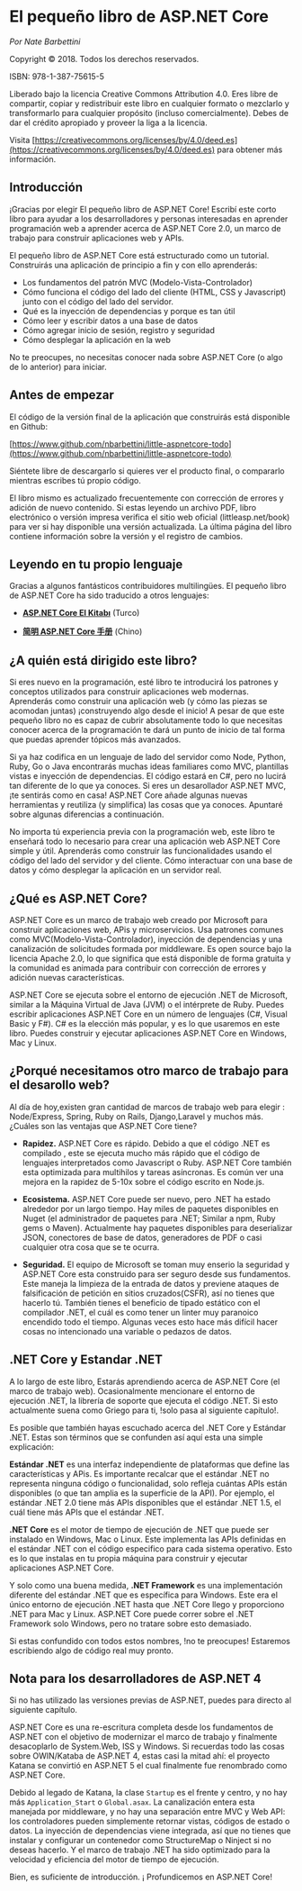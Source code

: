 # El pequeño libro de ASP.NET Core

*Por Nate Barbettini*

Copyright © 2018. Todos los derechos reservados.

ISBN: 978-1-387-75615-5

Liberado bajo la licencia Creative Commons Attribution 4.0. Eres libre de compartir, copiar y redistribuir este libro en cualquier formato o mezclarlo y transformarlo para cualquier propósito \(incluso comercialmente\). Debes de dar el crédito apropiado y proveer la liga a la licencia.

Visita [https://creativecommons.org/licenses/by/4.0/deed.es](https://creativecommons.org/licenses/by/4.0/deed.es) para obtener más información.

## Introducción
¡Gracias por elegir El pequeño libro de ASP.NET Core! Escribí este corto libro para ayudar a los desarrolladores y personas interesadas en aprender programación web a aprender acerca de ASP.NET Core 2.0, un marco de trabajo para construir aplicaciones web y APIs.

El pequeño libro de ASP.NET Core está estructurado como un tutorial. Construirás una aplicación de principio a fin y con ello aprenderás:

* Los fundamentos del patrón MVC (Modelo-Vista-Controlador)
* Cómo funciona el código del lado del cliente (HTML, CSS y Javascript) junto con el código del lado del servidor.
* Qué es la inyección de dependencias y porque es tan útil
* Cómo leer y escribir datos a una base de datos
* Cómo agregar inicio de sesión, registro y seguridad
* Cómo desplegar la aplicación en la web

No te preocupes, no necesitas conocer nada sobre ASP.NET Core \(o algo de lo anterior\) para iniciar.

## Antes de empezar

El código de la versión final de la aplicación que construirás está disponible en Github:

[https://www.github.com/nbarbettini/little-aspnetcore-todo](https://www.github.com/nbarbettini/little-aspnetcore-todo)

Siéntete libre de descargarlo si quieres ver el producto final, o compararlo mientras escribes tú propio código.

El libro mismo es actualizado frecuentemente con corrección de errores y adición de nuevo contenido. Si estas leyendo un archivo PDF, libro electrónico o versión impresa verifica el sitio web oficial (littleasp.net/book) para ver si hay disponible una versión actualizada. La última página del libro contiene información sobre la versión y el registro de cambios.

## Leyendo en tu propio lenguaje

Gracias a algunos fantásticos contribuidores multilingües. El pequeño libro de ASP.NET Core ha sido traducido a otros lenguajes:

* [**ASP.NET Core El Kitabı**](https://sahinyanlik.gitbooks.io/kisa-asp-net-core-kitabi/) \(Turco\)

* [**简明 ASP.NET Core 手册**](https://windsting.github.io/little-aspnetcore-book/book/) \(Chino\)


## ¿A quién está dirigido este libro?
Si eres nuevo en la programación, esté libro te introducirá los patrones y conceptos utilizados para construir aplicaciones web modernas. Aprenderás como construir una aplicación web \(y cómo las piezas se acomodan juntas\) ¡construyendo algo desde el inicio! A pesar de que este pequeño libro no es capaz de cubrir absolutamente todo lo que necesitas conocer acerca de la programación te dará un punto de inicio de tal forma que puedas aprender tópicos más avanzados.

Si ya haz codifica en un lenguaje de lado del servidor como Node, Python, Ruby, Go o Java encontrarás muchas ideas familiares como MVC, plantillas vistas e inyección de dependencias. El código estará en C\#, pero no lucirá tan diferente de lo que ya conoces. Si eres un desarollador ASP.NET MVC, ¡te sentirás como en casa! ASP.NET Core añade algunas nuevas herramientas y reutiliza \(y simplifica\) las cosas que ya conoces. Apuntaré sobre algunas diferencias a continuación.

No importa tú experiencia previa con la programación web, este libro te enseñará todo lo necesario para crear una aplicación web ASP.NET Core simple y útil. Aprenderás como construir las funcionalidades usando el código del lado del servidor y del cliente. Cómo interactuar con una base de datos y cómo desplegar la aplicación en un servidor real.

## ¿Qué es  ASP.NET Core?

ASP.NET Core es un marco de trabajo web creado por Microsoft para construir aplicaciones web, APis y microservicios. Usa patrones comunes como MVC\(Modelo-Vista-Controlador\), inyección de dependencias y una canalización de solicitudes formada por middleware. Es open source bajo la licencia Apache 2.0, lo que significa que está disponible de forma gratuita y la comunidad es animada para contribuir con corrección de errores y adición nuevas características.

ASP.NET Core se ejecuta sobre el entorno de ejecución .NET de Microsoft, similar a la Máquina Virtual de Java \(JVM\) o el intérprete de Ruby. Puedes escribir aplicaciones ASP.NET Core en un número de lenguajes \(C\#, Visual Basic y F\#\). C\# es la elección más popular, y es lo que usaremos en este libro. Puedes construir y ejecutar aplicaciones ASP.NET Core en Windows, Mac y Linux.

## ¿Porqué necesitamos otro marco de trabajo para el desarollo web?
Al día de hoy,existen gran cantidad de marcos de trabajo web para elegir : Node/Express, Spring, Ruby on Rails, Django,Laravel y muchos más. ¿Cuáles son las ventajas que ASP.NET Core tiene?

* **Rapidez.** ASP.NET Core es rápido. Debido a que el código .NET es compilado , este se ejecuta mucho más rápido que el código de lenguajes interpretados como Javascript o Ruby. ASP.NET Core también esta optimizada para multihilos y tareas asíncronas. Es común ver una mejora en la rapidez de 5-10x sobre el código escrito en Node.js.

* **Ecosistema.** ASP.NET Core puede ser nuevo, pero .NET ha estado alrededor por un largo tiempo. Hay miles de paquetes disponibles en Nuget \(el administrador de paquetes para .NET; Similar a npm, Ruby gems o Maven\). Actualmente hay paquetes disponibles para deserializar JSON, conectores de base de datos, generadores de PDF o casi cualquier otra cosa que se te ocurra.
* **Seguridad.** El equipo de Microsoft se toman muy enserio la seguridad y ASP.NET Core esta construido para ser seguro desde sus fundamentos. Este maneja la limpieza de la entrada de datos y previene ataques de falsificación de petición en sitios cruzados\(CSFR\), así no tienes que hacerlo tú. También tienes el beneficio de tipado estático con el compilador .NET, el cuál es como tener un linter muy paranoico encendido todo el tiempo. Algunas veces esto hace más difícil hacer cosas no intencionado una variable o pedazos de datos.

## .NET Core y Estandar .NET
A lo largo de este libro, Estarás aprendiendo acerca de ASP.NET Core \(el marco de trabajo web\). Ocasionalmente mencionare el entorno de ejecución .NET, la librería de soporte que ejecuta el código .NET. Si esto actualmente suena como Griego para ti, !solo pasa al siguiente capítulo!.

Es posible que también hayas escuchado acerca del .NET Core y Estándar .NET. Estas son términos que se confunden así aquí esta una simple explicación:

**Estándar .NET** es una interfaz independiente de plataformas que define las características y APis. Es importante recalcar que el estándar .NET no representa ninguna código o funcionalidad, solo refleja cuántas APIs están disponibles \(o que tan amplia es la superficie de la API\). Por ejemplo, el estándar .NET 2.0 tiene más APIs disponibles que el estándar .NET 1.5, el cuál tiene más APIs que el estándar .NET.

**.NET Core** es el motor de tiempo de ejecución de .NET que puede ser instalado en Windows, Mac o Linux. Este implementa las APIs definidas en el estándar .NET con el código especifico para cada sistema operativo. Esto es lo que instalas en tu propia máquina para construir y ejecutar aplicaciones ASP.NET Core.

Y solo como una buena medida, **.NET Framework** es una implementación diferente del estándar .NET que es específica para Windows. Este era el único entorno de ejecución .NET hasta que .NET Core llego y proporciono .NET para Mac y Linux. ASP.NET Core puede correr sobre el .NET Framework solo Windows, pero no tratare sobre esto demasiado.

Si estas confundido con todos estos nombres, !no te preocupes! Estaremos escribiendo algo de código real muy pronto.

## Nota para los desarrolladores de ASP.NET 4
Si no has utilizado las versiones previas de ASP.NET, puedes para directo al siguiente capítulo.

ASP.NET Core es una re-escritura completa desde los fundamentos de ASP.NET con el objetivo de modernizar el marco de trabajo y finalmente desacoplarlo de System.Web, ISS y Windows. Si recuerdas todo las cosas sobre OWIN/Kataba de ASP.NET 4, estas casi la mitad ahí: el proyecto Katana se convirtió en ASP.NET 5 el cual finalmente fue renombrado como ASP.NET Core.

Debido al legado de Katana, la clase `Startup` es el frente y centro, y no hay más `Application_Start` o `Global.asax`. La canalización entera esta manejada por middleware, y no hay una separación entre MVC y Web API: los controladores pueden simplemente retornar vistas, códigos de estado o datos. La inyección de dependencias viene integrada, así que no tienes que instalar y configurar un contenedor como StructureMap o Ninject si no deseas hacerlo. Y el marco de trabajo .NET ha sido optimizado para la velocidad y eficiencia del motor de tiempo de ejecución.

Bien, es suficiente de introducción. ¡ Profundicemos en ASP.NET Core!
